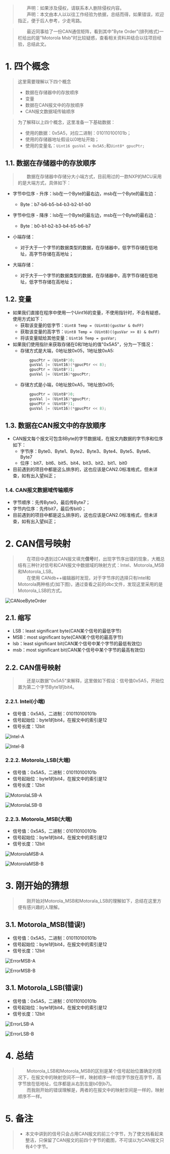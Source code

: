 > &emsp;&emsp;声明：如果涉及侵权，请联系本人删除侵权内容。  
> &emsp;&emsp;声明：本文由本人以以往工作经验为依据，总结而得，如果错误，欢迎指正，便于后人参考，少走弯路。

> &emsp;&emsp;最近同事给了一份CAN通信矩阵，看到其中"Byte Order"(排列格式)一栏给出的是"Motorola Msb"时比较疑惑，查看相关资料并结合以往项目经验，总结此文。

# 1. 四个概念

> 这里需要理解以下四个概念
>   - 数据在存储器中的存放顺序
>   - 变量
>   - 数据在CAN报文中的存放顺序
>   - CAN报文数据域传输顺序  

> 为了解释以上四个概念，这里准备一下基础数据：
>   - 使用的数据：0x5A5，对应二进制：010110100101b；
>   - 使用的存储器地址假设以0地址开始；
>   - 使用的变量名：`Uint16 gusVal = 0x5A5;`和`Uint8* gpucPtr;`

## 1.1. 数据在存储器中的存放顺序

> &emsp;&emsp;数据在存储器中存储分大小端方式，目前用过的一款NXP的MCU采用的是大端方式，具体如下：

- 字节中位序 - 升序：lsb在一个Byte的最右边，msb在一个Byte的最左边：
    - Byte：b7-b6-b5-b4-b3-b2-b1-b0
- 字节中位序 - 降序：lsb在一个Byte的最左边，msb在一个Byte的最右边：
    - Byte：b0-b1-b2-b3-b4-b5-b6-b7

- 小端存储：
    - 对于大于一个字节的数据类型的数据，在存储器中，低字节存储在低地址，高字节存储在高地址；
- 大端存储：
    - 对于大于一个字节的数据类型的数据，在存储器中，高字节存储在低地址，低字节存储在高地址；

## 1.2. 变量

- 如果我们直接在程序中使用一个Uint16的变量，不使用指针时，不会有疑惑，使用方式如下：
    - 获取该变量的低字节：`Uint8 Temp = (Uint8)(gusVar & 0xFF)`
    - 获取该变量的高字节：`Uint8 Temp = (Uint8)((gusVar >> 8) & 0xFF)`
    - 将该变量赋给其他变量：`Uint16 Temp = gusVar;`
- 如果我们使用指针来获取存储在0和1地址的值"0x5A5"，分为一下情况：
    - 存储方式是大端，0地址放0x05，1地址放0xA5:
        ```C
            gpucPtr = (Uint8*)0;
            gusVal |= (Uint16)(*gpucPtr << 8);
            gpucPtr = (Uint8*)1;
            gusVal |= (Uint16)*gpucPtr;
        ```
    - 存储方式是小端，0地址放0xA5，1地址放0x05;
        ```C
            gpucPtr = (Uint8*)0;
            gusVal |= (Uint16)*gpucPtr;            
            gpucPtr = (Uint8*)1;
            gusVal |= (Uint16)(*gpucPtr << 8);            
        ```

## 1.3. 数据在CAN报文中的存放顺序

- CAN报文每个报文可包含8Byte的字节数据域，在报文内数据的字节序和位序如下：
    - 字节序：Byte0、Byte1、Byte2、Byte3、Byte4、Byte5、Byte6、Byte7
    - 位序：bit7、bit6、bit5、bit4、bit3、bit2、bit1、bit0
- 目前遇到的项目中都是这么排序的，这也应该是CAN2.0标准格式，但未详查，如有出入望纠正；

### 1.4. CAN报文数据域传输顺序

- 字节顺序：先传Byte0，最后传Byte7；
- 字节内位序：先传bit7，最后传bit0；
- 目前遇到的项目中都是这么排序的，这也应该是CAN2.0标准格式，但未详查，如有出入望纠正；

# 2. CAN信号映射

> &emsp;&emsp;在项目中遇到过CAN报文填充**信号**时，出现字节序出错的现象，大概总结有三种针对信号和CAN报文中数据域的映射方式：Intel、Motorola_MSB和Motorola_LSB。  
> &emsp;&emsp;在使用 CANdb++编辑器时发现，对于字节序的选择只有Intel和Motorola两种格式(如下图)，通过查看之前的dbc文件，发现这里采用的是Motorola_LSB的方式。

![CANoeByteOrder](CANoeByteOrder.jpg)

## 2.1. 缩写

- LSB：least significant byte(CAN某个信号的最低字节)
- MSB：most significant byte(CAN某个信号的最高字节)
- lsb：least significant bit(CAN某个信号中某个字节的最低有效位)
- msb：most significant bit(CAN某个信号中某个字节的最高有效位)

## 2.2. CAN信号映射

> &emsp;&emsp;还是以数据"0x5A5"来解释，这里做如下假设：信号值0x5A5，开始位置为第二个字节Byte1的bit4。

### 2.2.1. Intel(小端)

- 信号值：0x5A5，二进制：010110100101b
- 信号起始位：byte1的bit4，在报文中的索引是12
- 信号长度：12bit

![Intel-A](Intel-A.jpg)

![Intel-B](Intel-B.jpg)

### 2.2.2. Motorola_LSB(大端)

- 信号值：0x5A5，二进制：010110100101b
- 信号起始位：byte1的bit4，在报文中的索引是12
- 信号长度：12bit

![MotorolaLSB-A](MotorolaLSB-A.jpg)

![MotorolaLSB-B](MotorolaLSB-B.jpg)


### 2.2.3. Motorola_MSB(大端)

- 信号值：0x5A5，二进制：010110100101b
- 信号起始位：byte1的bit4，在报文中的索引是12
- 信号长度：12bit

![MotorolaMSB-A](MotorolaMSB-A.jpg)

![MotorolaMSB-B](MotorolaMSB-B.jpg)

# 3. 刚开始的猜想

> &emsp;&emsp;刚开始对Motorola_MSB和Motorala_LSB的理解如下，总结在这里方便有感兴趣的人理解。

## 3.1. Motorola_MSB(错误!)

- 信号值：0x5A5，二进制：010110100101b
- 信号起始位：byte1的bit4，在报文中的索引是12
- 信号长度：12bit

![ErrorMSB-A](ErrorMSB-A.jpg)

![ErrorMSB-B](ErrorMSB-B.jpg)

## 3.1. Motorola_LSB(错误!)

- 信号值：0x5A5，二进制：010110100101b
- 信号起始位：byte1的bit4，在报文中的索引是12
- 信号长度：12bit

![ErrorLSB-A](ErrorLSB-A.jpg)

![ErrorLSB-B](ErrorLSB-B.jpg)

# 4. 总结

> &emsp;&emsp;Motorola_LSB和Motorola_MSB的区别是某个信号起始位置确定的情况下，在报文中的映射空间不一样，映射顺序一样(低字节放在高字节，高字节放在低地址，位序都是从右到左是b0到b7)。  
> &emsp;&emsp;而我刚开始的错误理解是，两者的在报文中的映射空间是一样的，映射顺序不一样。

# 5. 备注

> - 本文中讲到的信号只会占用CAN报文的前三个字节，为了使文档看起来整洁，只保留了CAN报文的前四个字节的截图，不可误以为CAN报文只有4个字节。


